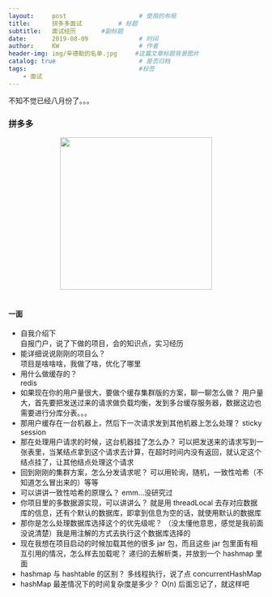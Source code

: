 ```yaml
---
layout:     post                    # 使用的布局
title:      拼多多面试          # 标题 
subtitle:   面试经历       #副标题
date:       2019-08-09              # 时间
author:     KW                      # 作者
header-img: img/辛德勒的名单.jpg     #这篇文章标题背景图片
catalog: true                       # 是否归档
tags:                               #标签
    - 面试
---
```


不知不觉已经八月份了。。。

### 拼多多

<div align="center"> <img width="300" src="https://timgsa.baidu.com/timg?image&quality=80&size=b9999_10000&sec=1565717146256&di=d448b34a36feb70853e6f84bea895e92&imgtype=0&src=http%3A%2F%2Fnews.mydrivers.com%2Fimg%2F20180717%2Fs_8cbf18d42ac64e0891604bcbfd0cb178.jpg"/> </div><br>

#### 一面

+ 自我介绍下  
  自报门户，说了下做的项目，会的知识点，实习经历
+ 能详细说说刚刚的项目么？  
  项目是啥啥啥，我做了啥，优化了哪里
+ 用什么做缓存的？  
  redis
+ 如果现在你的用户量很大，要做个缓存集群版的方案，聊一聊怎么做？
  用户量大，首先要把发送过来的请求做负载均衡，发到多台缓存服务器，数据这边也需要进行分库分表。。。
+ 那用户缓存在一台机器上，然后下一次请求发到其他机器上怎么处理？
  sticky session
+ 那在处理用户请求的时候，这台机器挂了怎么办？
  可以把发送来的请求写到一张表里，当某结点拿到这个请求去计算，在超时时间内没有返回，就认定这个结点挂了，让其他结点处理这个请求
+ 回到刚刚的集群方案，怎么分发请求呢？
  可以用轮询，随机，一致性哈希（不知道怎么冒出来的）等等
+ 可以讲讲一致性哈希的原理么？
  emm...没研究过
+ 你项目里的多数据源实现，可以讲讲么？
  就是用 threadLocal 去存对应数据库的信息，还有个默认的数据库，即拿到信息为空的话，就使用默认的数据库
+ 那你是怎么处理数据库选择这个的优先级呢？
  （没太懂他意思，感觉是我前面没说清楚）我是用注解的方式去执行这个数据库选择的
+ 现在我想在项目启动的时候加载其他的很多 jar 包，而且这些 jar 包里面有相互引用的情况，怎么样去加载呢？
  递归的去解析类，并放到一个 hashmap 里面
+ hashmap 与 hashtable 的区别？
  多线程执行，说了点 concurrentHashMap
+ hashMap 最差情况下的时间复杂度是多少？
  O(n)
后面忘记了，就这样吧